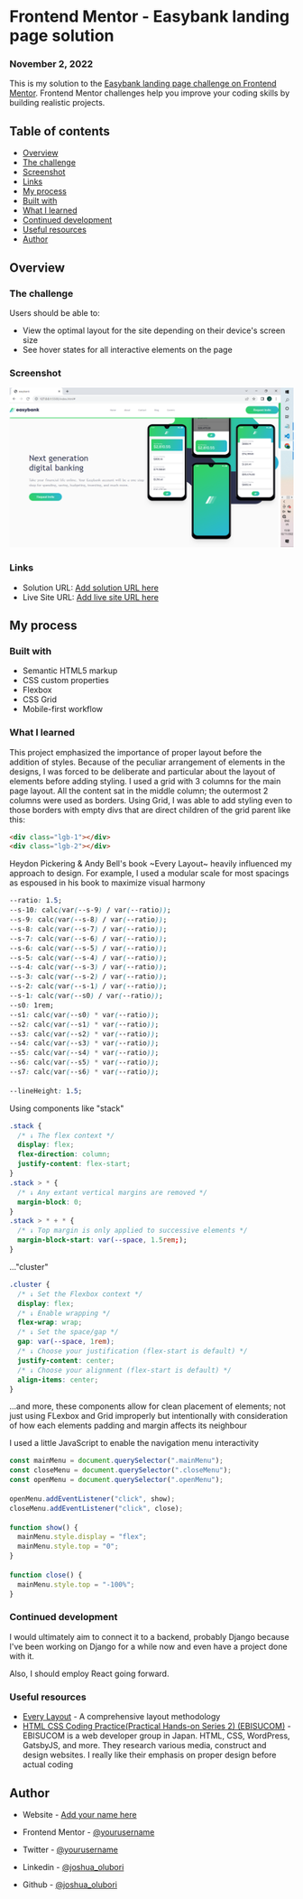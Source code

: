 # Frontend Mentor - Easybank landing page solution

### November 2, 2022

This is my solution to the [Easybank landing page challenge on Frontend
Mentor](https://www.frontendmentor.io/challenges/easybank-landing-page-WaUhkoDN). Frontend Mentor challenges help you
improve your coding skills by building realistic projects.

## Table of contents

- [Overview](#overview)
- [The challenge](#the-challenge)
- [Screenshot](#screenshot)
- [Links](#links)
- [My process](#my-process)
- [Built with](#built-with)
- [What I learned](#what-i-learned)
- [Continued development](#continued-development)
- [Useful resources](#useful-resources)
- [Author](#author)

## Overview

### The challenge

Users should be able to:

- View the optimal layout for the site depending on their device's screen size
- See hover states for all interactive elements on the page

### Screenshot

![](./Screenshot.png)

### Links

- Solution URL: [Add solution URL here](https://github.com/JoshuaOlubori/Easybank/)
- Live Site URL: [Add live site URL here](https://joshuaolubori.github.io/Easybank/)

## My process

### Built with

- Semantic HTML5 markup
- CSS custom properties
- Flexbox
- CSS Grid
- Mobile-first workflow

### What I learned

This project emphasized the importance of proper layout before the addition of styles.
Because of the peculiar arrangement of elements in the designs, I was forced to be deliberate and particular about the
layout
of elements before adding styling. I used a grid with 3 columns for the main page layout. All the content sat in the
middle column;
the outermost 2 columns were used as borders. Using Grid, I was able to add styling even to those borders with empty
divs that are direct children of the grid parent like this:

```html
<div class="lgb-1"></div>
<div class="lgb-2"></div>
```

Heydon Pickering & Andy Bell's book ~Every Layout~ heavily influenced my approach to design. For example, I used a
modular scale for most spacings as espoused in his book to maximize visual harmony

```css
--ratio: 1.5;
--s-10: calc(var(--s-9) / var(--ratio));
--s-9: calc(var(--s-8) / var(--ratio));
--s-8: calc(var(--s-7) / var(--ratio));
--s-7: calc(var(--s-6) / var(--ratio));
--s-6: calc(var(--s-5) / var(--ratio));
--s-5: calc(var(--s-4) / var(--ratio));
--s-4: calc(var(--s-3) / var(--ratio));
--s-3: calc(var(--s-2) / var(--ratio));
--s-2: calc(var(--s-1) / var(--ratio));
--s-1: calc(var(--s0) / var(--ratio));
--s0: 1rem;
--s1: calc(var(--s0) * var(--ratio));
--s2: calc(var(--s1) * var(--ratio));
--s3: calc(var(--s2) * var(--ratio));
--s4: calc(var(--s3) * var(--ratio));
--s5: calc(var(--s4) * var(--ratio));
--s6: calc(var(--s5) * var(--ratio));
--s7: calc(var(--s6) * var(--ratio));

--lineHeight: 1.5;
```

Using components like "stack"

```css
.stack {
  /* ↓ The flex context */
  display: flex;
  flex-direction: column;
  justify-content: flex-start;
}
.stack > * {
  /* ↓ Any extant vertical margins are removed */
  margin-block: 0;
}
.stack > * + * {
  /* ↓ Top margin is only applied to successive elements */
  margin-block-start: var(--space, 1.5rem;);
}
```

..."cluster"

```css
.cluster {
  /* ↓ Set the Flexbox context */
  display: flex;
  /* ↓ Enable wrapping */
  flex-wrap: wrap;
  /* ↓ Set the space/gap */
  gap: var(--space, 1rem);
  /* ↓ Choose your justification (flex-start is default) */
  justify-content: center;
  /* ↓ Choose your alignment (flex-start is default) */
  align-items: center;
}
```

...and more, these components allow for clean placement of elements; not just using FLexbox and Grid improperly but
intentionally with consideration of how each elements padding and margin affects its neighbour

I used a little JavaScript to enable the navigation menu interactivity

```js
const mainMenu = document.querySelector(".mainMenu");
const closeMenu = document.querySelector(".closeMenu");
const openMenu = document.querySelector(".openMenu");

openMenu.addEventListener("click", show);
closeMenu.addEventListener("click", close);

function show() {
  mainMenu.style.display = "flex";
  mainMenu.style.top = "0";
}

function close() {
  mainMenu.style.top = "-100%";
}
```

### Continued development

I would ultimately aim to connect it to a backend, probably Django because I've been working on Django for a while now
and even have a project done with it.

Also, I should employ React going forward.

### Useful resources

- [Every Layout](https://every-layout.dev/) - A comprehensive layout methodology
- [HTML CSS Coding Practice(Practical Hands-on Series 2) (EBISUCOM)](https://ep.ebisu.com/en/) -
  EBISUCOM is a web developer group in Japan. HTML, CSS, WordPress,
  GatsbyJS, and more. They research various media, construct and design
  websites. I really like their emphasis on proper design before actual coding

## Author

- Website - [Add your name here](https://www.your-site.com)
- Frontend Mentor - [@yourusername](https://www.frontendmentor.io/profile/JoshuaOlubori)
- Twitter - [@yourusername](https://twitter.com/joshua_olubori)

- Linkedin - [@joshua_olubori](https://www.linkedin.com/in/joshua-edun/)

- Github - [@joshua_olubori](https://www.github.com/JoshuaOlubori)
